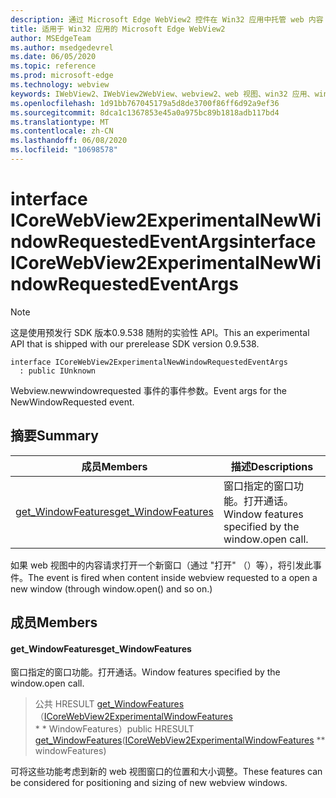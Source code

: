 ```yaml
---
description: 通过 Microsoft Edge WebView2 控件在 Win32 应用中托管 web 内容
title: 适用于 Win32 应用的 Microsoft Edge WebView2
author: MSEdgeTeam
ms.author: msedgedevrel
ms.date: 06/05/2020
ms.topic: reference
ms.prod: microsoft-edge
ms.technology: webview
keywords: IWebView2、IWebView2WebView、webview2、web 视图、win32 应用、win32、edge、ICoreWebView2、ICoreWebView2Controller、浏览器控件、边缘 html
ms.openlocfilehash: 1d91bb767045179a5d8de3700f86ff6d92a9ef36
ms.sourcegitcommit: 8dca1c1367853e45a0a975bc89b1818adb117bd4
ms.translationtype: MT
ms.contentlocale: zh-CN
ms.lasthandoff: 06/08/2020
ms.locfileid: "10698578"
---
```

# <span data-ttu-id="a1ed2-104">interface ICoreWebView2ExperimentalNewWindowRequestedEventArgs</span><span class="sxs-lookup"><span data-stu-id="a1ed2-104">interface ICoreWebView2ExperimentalNewWindowRequestedEventArgs</span></span> 

> [!NOTE]
> <span data-ttu-id="a1ed2-105">这是使用预发行 SDK 版本0.9.538 随附的实验性 API。</span><span class="sxs-lookup"><span data-stu-id="a1ed2-105">This an experimental API that is shipped with our prerelease SDK version 0.9.538.</span></span>

```
interface ICoreWebView2ExperimentalNewWindowRequestedEventArgs
  : public IUnknown
```

<span data-ttu-id="a1ed2-106">Webview.newwindowrequested 事件的事件参数。</span><span class="sxs-lookup"><span data-stu-id="a1ed2-106">Event args for the NewWindowRequested event.</span></span>

## <span data-ttu-id="a1ed2-107">摘要</span><span class="sxs-lookup"><span data-stu-id="a1ed2-107">Summary</span></span>

 <span data-ttu-id="a1ed2-108">成员</span><span class="sxs-lookup"><span data-stu-id="a1ed2-108">Members</span></span>                        | <span data-ttu-id="a1ed2-109">描述</span><span class="sxs-lookup"><span data-stu-id="a1ed2-109">Descriptions</span></span>
--------------------------------|---------------------------------------------
[<span data-ttu-id="a1ed2-110">get_WindowFeatures</span><span class="sxs-lookup"><span data-stu-id="a1ed2-110">get_WindowFeatures</span></span>](#get_windowfeatures) | <span data-ttu-id="a1ed2-111">窗口指定的窗口功能。打开通话。</span><span class="sxs-lookup"><span data-stu-id="a1ed2-111">Window features specified by the window.open call.</span></span>

<span data-ttu-id="a1ed2-112">如果 web 视图中的内容请求打开一个新窗口（通过 "打开" （）等），将引发此事件。</span><span class="sxs-lookup"><span data-stu-id="a1ed2-112">The event is fired when content inside webview requested to a open a new window (through window.open() and so on.)</span></span>

## <span data-ttu-id="a1ed2-113">成员</span><span class="sxs-lookup"><span data-stu-id="a1ed2-113">Members</span></span>

#### <span data-ttu-id="a1ed2-114">get_WindowFeatures</span><span class="sxs-lookup"><span data-stu-id="a1ed2-114">get_WindowFeatures</span></span> 

<span data-ttu-id="a1ed2-115">窗口指定的窗口功能。打开通话。</span><span class="sxs-lookup"><span data-stu-id="a1ed2-115">Window features specified by the window.open call.</span></span>

> <span data-ttu-id="a1ed2-116">公共 HRESULT [get_WindowFeatures](#get_windowfeatures)（[ICoreWebView2ExperimentalWindowFeatures](icorewebview2experimentalwindowfeatures.md) \* \* WindowFeatures）</span><span class="sxs-lookup"><span data-stu-id="a1ed2-116">public HRESULT [get_WindowFeatures](#get_windowfeatures)([ICoreWebView2ExperimentalWindowFeatures](icorewebview2experimentalwindowfeatures.md) \*\* windowFeatures)</span></span>

<span data-ttu-id="a1ed2-117">可将这些功能考虑到新的 web 视图窗口的位置和大小调整。</span><span class="sxs-lookup"><span data-stu-id="a1ed2-117">These features can be considered for positioning and sizing of new webview windows.</span></span>

